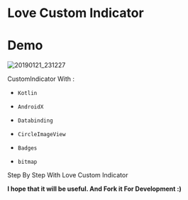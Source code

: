 # Love Custom Indicator

 #  Demo

![20190121_231227](https://user-images.githubusercontent.com/26750131/51496424-ba9daa80-1d8d-11e9-823f-c25cc57d49bc.gif)





CustomIndicator With :

- ```Kotlin``` 

- ```AndroidX``` 

- ```Databinding```

- ```CircleImageView```

- ```Badges```

- ```bitmap```




Step By Step With Love Custom Indicator

__I hope that it will be useful. And Fork it For Development :)__

